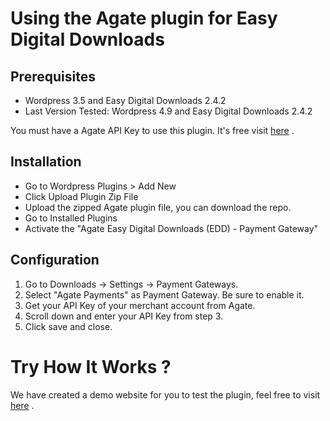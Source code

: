 # Using the Agate plugin for Easy Digital Downloads

## Prerequisites

* Wordpress 3.5 and Easy Digital Downloads 2.4.2
* Last Version Tested: Wordpress 4.9 and Easy Digital Downloads 2.4.2

You must have a Agate API Key to use this plugin. It's free visit [here](http://www.agate.services/registration-form/) .

## Installation
* Go to Wordpress Plugins > Add New
* Click Upload Plugin Zip File
* Upload the zipped Agate plugin file, you can download the repo.
* Go to Installed Plugins
* Activate the "Agate Easy Digital Downloads (EDD) - Payment Gateway"
 
## Configuration
1. Go to Downloads -> Settings -> Payment Gateways.
2. Select "Agate Payments" as Payment Gateway. Be sure to enable it.
3. Get your API Key of your merchant account from Agate.
4. Scroll down and enter your API Key from step 3.
5. Click save and close.

Try How It Works ?
====================

We have created a demo website for you to test the plugin, feel free to visit [here](http://agate.services/easydigital/agate) .
